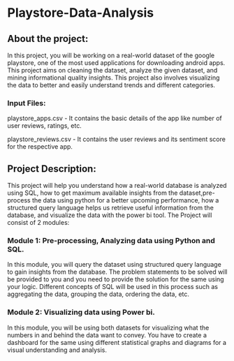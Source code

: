 # Playstore-Data-Analysis

## About the project:
In this project, you will be working on a real-world dataset of the google playstore, one of the most used applications for downloading android apps. This project aims on cleaning the dataset, analyze the given dataset, and mining informational quality insights. This project also involves visualizing the data to better and easily understand trends and different categories.


### Input Files:
playstore_apps.csv - It contains the basic details of the app like number of user reviews, ratings, etc.

playstore_reviews.csv - It contains the user reviews and its sentiment score for the respective app.


## Project Description:
This project will help you understand how a real-world database is analyzed using SQL, how to get maximum available insights from the dataset,pre-process the data using python for a better upcoming performance, how a structured query language helps us retrieve useful information from the database, and visualize the data with the power bi tool.
The Project will consist of 2 modules:


### Module 1: Pre-processing, Analyzing data using Python and SQL.
In this module, you will query the dataset using structured query language to gain insights from the database. The problem statements to be solved will be provided to you and you need to provide the solution for the same using your logic. Different concepts of SQL will be used in this process such as aggregating the data, grouping the data, ordering
the data, etc.


### Module 2: Visualizing data using Power bi.
In this module, you will be using both datasets for visualizing what the numbers in and behind the data want to convey. You have to create a dashboard for the same using different statistical graphs and diagrams for a visual understanding and analysis. 
